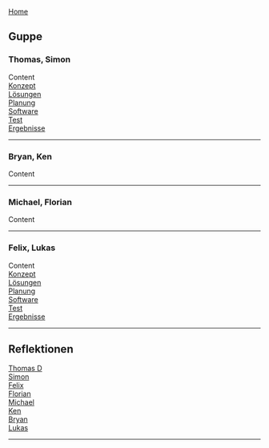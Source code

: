 [Home](home) 

## Guppe
### Thomas, Simon
Content  
[Konzept](KonzeptST)  
[Lösungen](LoesungenST)  
[Planung](PlanungST)  
[Software](SoftwareST)  
[Test](TestST)  
[Ergebnisse](ErgebnisseST) 
***
### Bryan, Ken
Content
***
### Michael, Florian
Content
***
### Felix, Lukas
Content  
[Konzept](KonzeptFL)  
[Lösungen](LoesungenFL)  
[Planung](PlanungFL)  
[Software](SoftwareFL)  
[Test](TestFL)  
[Ergebnisse](ErgebnisseFL)  

***


## Reflektionen
[Thomas D](ThomasD)  
[Simon](Simon)  
[Felix](Felix)  
[Florian](Florian)  
[Michael](Michael)  
[Ken](Ken)  
[Bryan](Bryan)  
[Lukas](Lukas)  
***